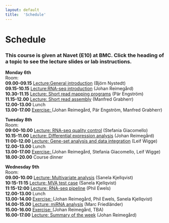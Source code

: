 ```yaml
---
layout: default
title:  'Schedule'
---
```


# Schedule

### This course is given at Navet (E10) at BMC. Click the heading of a topic to see the lecture slides or lab instructions.

**Monday 6th**  
Room:  
**09.00-09.15** [Lecture:General introduction](slides/not_yet_available.pdf) (Björn Nystedt)  
**09.15-10.15** [Lecture:RNA-seq introduction](slides/not_yet_available.pdf) (Johan Reimegård)  
**10.30-11.15** [Lecture: Short read mapping programs](slides/not_yet_available.pdf) (Pär Engström)  
**11.15-12.00** [Lecture: Short read assembly](slides/not_yet_available.pdf) (Manfred Grabherr)  
**12.00-13.00** Lunch  
**13.00-17.00** [Exercise: ](../labs/index) (Johan Reimegård, Pär Engström, Manfred Grabherr)  
  

**Tuesday 8th**  
Room:  
**09:00-10.00** [Lecture: RNA-seq quality control](slides/not_yet_available.pdf) (Stefania Giacomello)  
**10.15-11.00** [Lecture: Differential expression analysis](slides/not_yet_available.pdf) (Johan Reimegård)  
**11:00-12.00** [Lecture: Gene-set analysis and data integration](slides/not_yet_available.pdf) (Leif Wigge)  
**12.00-13.00** Lunch  
**13.00-17.00** [Exercise: ](../labs/index)(Johan Reimegård, Stefania Giacomello, Leif Wigge)  
**18.00-20.00** Course dinner

**Wednesday 9th**  
Room:  
**09.00-10.00** [Lecture: Multivariate analysis](slides/not_yet_available.pdf) (Sanela Kjellqvist)  
**10:15-11:15** [Lecture: MVA test case](slides/not_yet_available.pdf) (Sanela Kjellqvist)  
**11:15-12:00** [Lecture: RNA-seq pipeline](slides/not_yet_available.pdf) (Phil Ewels)     
**12.00-13.00** Lunch  
**13.00-14.00** [Exercise: ](../labs/index) (Johan Reimegård, Phil Ewels, Sanela Kjellqvist)  
**14.00-15.00** [Lecture: miRNA analysis](slides/not_yet_available.pdf) (Marc Friedländer)  
**15.00-16.00** [Exercise: ](../labs/index) (Johan Reimegård, TBA)  
**16.00-17.00** [Lecture: Summary of the week](slides/summary.pdf) (Johan Reimegård)  

 
